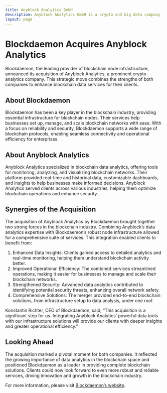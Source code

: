 ```yaml
---
title: Anyblock Analytics GmbH
description: Anyblock Analytics GmbH is a crypto and big data company
layout: page
---
```


# Blockdaemon Acquires Anyblock Analytics

Blockdaemon, the leading provider of blockchain node infrastructure, announced its acquisition of Anyblock Analytics, a prominent crypto analytics company. This strategic move combines the strengths of both companies to enhance blockchain data services for their clients.

## About Blockdaemon

Blockdaemon has been a key player in the blockchain industry, providing essential infrastructure for blockchain nodes. Their services help businesses set up, manage, and scale blockchain networks with ease. With a focus on reliability and security, Blockdaemon supports a wide range of blockchain protocols, enabling seamless connectivity and operational efficiency for enterprises.

## About Anyblock Analytics

Anyblock Analytics specialized in blockchain data analytics, offering tools for monitoring, analyzing, and visualizing blockchain networks. Their platform provided real-time and historical data, customizable dashboards, and insights to help businesses make informed decisions. Anyblock Analytics served clients across various industries, helping them optimize blockchain operations and enhance security.

## Synergies of the Acquisition

The acquisition of Anyblock Analytics by Blockdaemon brought together two strong forces in the blockchain industry. Combining Anyblock’s data analytics expertise with Blockdaemon’s robust node infrastructure allowed for a comprehensive suite of services. This integration enabled clients to benefit from:

1. Enhanced Data Insights: Clients gained access to detailed analytics and real-time monitoring, helping them understand blockchain activity better.
2. Improved Operational Efficiency: The combined services streamlined operations, making it easier for businesses to manage and scale their blockchain networks.
3. Strengthened Security: Advanced data analytics contributed to identifying potential security threats, enhancing overall network safety.
4. Comprehensive Solutions: The merger provided end-to-end blockchain solutions, from infrastructure setup to data analysis, under one roof.

Konstantin Richter, CEO of Blockdaemon, said, “This acquisition is a significant step for us. Integrating Anyblock Analytics’ powerful data tools with our infrastructure solutions will provide our clients with deeper insights and greater operational efficiency.”

## Looking Ahead

The acquisition marked a pivotal moment for both companies. It reflected the growing importance of data analytics in the blockchain space and positioned Blockdaemon as a leader in providing complete blockchain solutions. Clients could now look forward to even more robust and reliable services, driving innovation and growth in the blockchain industry.

For more information, please visit [Blockdaemon’s website](https://blockdaemon.com).
